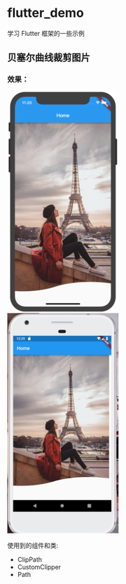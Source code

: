 # flutter_demo

学习 Flutter 框架的一些示例

## 贝塞尔曲线裁剪图片

### 效果：
<div>
<img src="/assets/images/wave-effect-on-ios.png" height="500" />
<img src="/assets/images/wave-effect-on-android.png" height="500" />
</div>

使用到的组件和类:
- ClipPath
- CustomClipper<Path>
- Path
